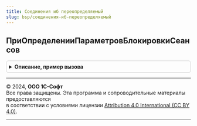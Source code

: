 ```yaml
---
title: Соединения иб переопределяемый
slug: bsp/соединения-иб-переопределяемый
---
```



## ПриОпределенииПараметровБлокировкиСеансов
<details style="margin: 1em 0; padding: 0.5em; border: 1px solid #ccc; border-radius: 6px;">

<summary style="font-weight: bold; cursor: pointer;">Описание, пример вызова</summary>

```bsl

// Позволяет модифицировать параметры блокировки сеансов.
//
// Параметры:
//  ПараметрыБлокировкиСеансов - см. СоединенияИБ.ПараметрыБлокировкиСеансов
//
Процедура ПриОпределенииПараметровБлокировкиСеансов(ПараметрыБлокировкиСеансов) Экспорт
```

Пример вызова
```bsl
СоединенияИБПереопределяемый.ПриОпределенииПараметровБлокировкиСеансов(ПараметрыБлокировкиСеансов) 
```
</details>

---

© 2024, **ООО 1С-Софт**  
Все права защищены. Эта программа и сопроводительные материалы предоставляются  
в соответствии с условиями лицензии [Attribution 4.0 International (CC BY 4.0)](https://creativecommons.org/licenses/by/4.0/legalcode).

---
